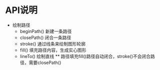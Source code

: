 # API说明
  * 绘制路径
    * beginPath() 新建一条路径
    * closePath() 闭合一条路径
    * stroke() 通过线条来绘制图形轮廓
    * fill() 填充路径内容，生成实心图形
    * lineTo() 绘制直线
    ** 路径填充fill()路径自动闭合，stroke()不会闭合路径，需要closePath()